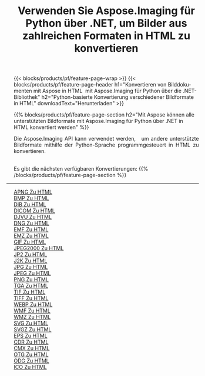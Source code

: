 ﻿---
title: Verwenden Sie Aspose.Imaging für Python über .NET, um Bilder aus zahlreichen Formaten in HTML zu konvertieren 
weight: 3920
url: /de/python-net/conversion/to/html 
lang: de
langdirlevel: 2
locales: zh-hans,ja,it,ru,de,es,fr,nl,id,lt,pl,pt,vi,tr,ko,zh-hant,ar,hi,th,sv,cs,uk,he
description: Sie können Aspose.Imaging für Python über die .NET-Bibliothek verwenden, um eine Vielzahl von Formaten in HTML zu konvertieren.
---

{{< blocks/products/pf/feature-page-wrap >}}
{{< blocks/products/pf/feature-page-header h1="Konvertieren von Bilddokumenten mit Aspose in HTML  mit Aspose.Imaging für Python über die .NET-Bibliothek" h2="Python-basierte Konvertierung verschiedener Bildformate in HTML" downloadText="Herunterladen" >}}


{{% blocks/products/pf/feature-page-section  h2="Mit Aspose können alle unterstützten Bildformate mit Aspose.Imaging für Python über .NET in HTML konvertiert werden" %}}
<p align=justify>Die Aspose.Imaging API kann verwendet werden,   um andere unterstützte Bildformate mithilfe der Python-Sprache programmgesteuert in HTML zu konvertieren.</p>
<br/>
Es gibt die nächsten verfügbaren Konvertierungen:
{{% /blocks/products/pf/feature-page-section %}}
<div class="container-fluid productfamilypage bg-gray">
    <div class="convertypes bg-gray agp-content section">
        <div class="container">
		<hr style="margin-left:-20px;"/>
		<div class="row other-converters">
		    <div class='col-md-2 other-converter remove-lp remove-rp'><a href="/imaging/de/python-net/conversion/apng-to-html" >APNG Zu HTML</a></div>
<div class='col-md-2 other-converter remove-lp remove-rp'><a href="/imaging/de/python-net/conversion/bmp-to-html" >BMP Zu HTML</a></div>
<div class='col-md-2 other-converter remove-lp remove-rp'><a href="/imaging/de/python-net/conversion/dib-to-html" >DIB Zu HTML</a></div>
<div class='col-md-2 other-converter remove-lp remove-rp'><a href="/imaging/de/python-net/conversion/dicom-to-html" >DICOM Zu HTML</a></div>
<div class='col-md-2 other-converter remove-lp remove-rp'><a href="/imaging/de/python-net/conversion/djvu-to-html" >DJVU Zu HTML</a></div>
<div class='col-md-2 other-converter remove-lp remove-rp'><a href="/imaging/de/python-net/conversion/dng-to-html" >DNG Zu HTML</a></div>
<div class='col-md-2 other-converter remove-lp remove-rp'><a href="/imaging/de/python-net/conversion/emf-to-html" >EMF Zu HTML</a></div>
<div class='col-md-2 other-converter remove-lp remove-rp'><a href="/imaging/de/python-net/conversion/emz-to-html" >EMZ Zu HTML</a></div>
<div class='col-md-2 other-converter remove-lp remove-rp'><a href="/imaging/de/python-net/conversion/gif-to-html" >GIF Zu HTML</a></div>
<div class='col-md-2 other-converter remove-lp remove-rp'><a href="/imaging/de/python-net/conversion/jpeg2000-to-html" >JPEG2000 Zu HTML</a></div>
<div class='col-md-2 other-converter remove-lp remove-rp'><a href="/imaging/de/python-net/conversion/jp2-to-html" >JP2 Zu HTML</a></div>
<div class='col-md-2 other-converter remove-lp remove-rp'><a href="/imaging/de/python-net/conversion/j2k-to-html" >J2K Zu HTML</a></div>
<div class='col-md-2 other-converter remove-lp remove-rp'><a href="/imaging/de/python-net/conversion/jpg-to-html" >JPG Zu HTML</a></div>
<div class='col-md-2 other-converter remove-lp remove-rp'><a href="/imaging/de/python-net/conversion/jpeg-to-html" >JPEG Zu HTML</a></div>
<div class='col-md-2 other-converter remove-lp remove-rp'><a href="/imaging/de/python-net/conversion/png-to-html" >PNG Zu HTML</a></div>
<div class='col-md-2 other-converter remove-lp remove-rp'><a href="/imaging/de/python-net/conversion/tga-to-html" >TGA Zu HTML</a></div>
<div class='col-md-2 other-converter remove-lp remove-rp'><a href="/imaging/de/python-net/conversion/tif-to-html" >TIF Zu HTML</a></div>
<div class='col-md-2 other-converter remove-lp remove-rp'><a href="/imaging/de/python-net/conversion/tiff-to-html" >TIFF Zu HTML</a></div>
<div class='col-md-2 other-converter remove-lp remove-rp'><a href="/imaging/de/python-net/conversion/webp-to-html" >WEBP Zu HTML</a></div>
<div class='col-md-2 other-converter remove-lp remove-rp'><a href="/imaging/de/python-net/conversion/wmf-to-html" >WMF Zu HTML</a></div>
<div class='col-md-2 other-converter remove-lp remove-rp'><a href="/imaging/de/python-net/conversion/wmz-to-html" >WMZ Zu HTML</a></div>
<div class='col-md-2 other-converter remove-lp remove-rp'><a href="/imaging/de/python-net/conversion/svg-to-html" >SVG Zu HTML</a></div>
<div class='col-md-2 other-converter remove-lp remove-rp'><a href="/imaging/de/python-net/conversion/svgz-to-html" >SVGZ Zu HTML</a></div>
<div class='col-md-2 other-converter remove-lp remove-rp'><a href="/imaging/de/python-net/conversion/eps-to-html" >EPS Zu HTML</a></div>
<div class='col-md-2 other-converter remove-lp remove-rp'><a href="/imaging/de/python-net/conversion/cdr-to-html" >CDR Zu HTML</a></div>
<div class='col-md-2 other-converter remove-lp remove-rp'><a href="/imaging/de/python-net/conversion/cmx-to-html" >CMX Zu HTML</a></div>
<div class='col-md-2 other-converter remove-lp remove-rp'><a href="/imaging/de/python-net/conversion/otg-to-html" >OTG Zu HTML</a></div>
<div class='col-md-2 other-converter remove-lp remove-rp'><a href="/imaging/de/python-net/conversion/odg-to-html" >ODG Zu HTML</a></div>
<div class='col-md-2 other-converter remove-lp remove-rp'><a href="/imaging/de/python-net/conversion/ico-to-html" >ICO Zu HTML</a></div>
                </div>
        </div>
    </div>
</div>
<br/>

